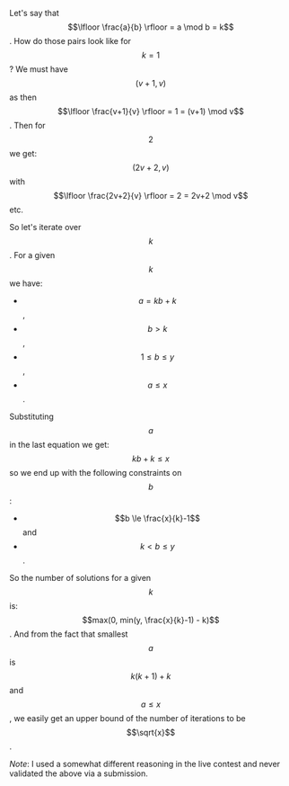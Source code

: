 Let's say that $$\lfloor \frac{a}{b} \rfloor = a \mod b = k$$.  How do those pairs look like for $$k=1$$?  We must have $$(v+1, v)$$ as then $$\lfloor \frac{v+1}{v} \rfloor = 1 = (v+1) \mod v$$.  Then for $$2$$ we get: $$(2v+2, v)$$ with $$\lfloor \frac{2v+2}{v} \rfloor = 2 = 2v+2 \mod v$$ etc.

So let's iterate over $$k$$.  For a given $$k$$ we have:

- $$a = kb + k$$,
- $$b > k$$,
- $$1 \le b \le y$$,
- $$a \le x$$.

Substituting $$a$$ in the last equation we get: $$kb + k \le x$$ so we end up with the following constraints on $$b$$:

- $$b \le \frac{x}{k}-1$$ and
- $$k < b \le y$$.

So the number of solutions for a given $$k$$ is: $$max(0, min(y, \frac{x}{k}-1) - k)$$.  And from the fact that smallest $$a$$ is $$k(k+1) + k$$ and $$a \le x$$, we easily get an upper bound of the number of iterations to be $$\sqrt{x}$$.

*Note*: I used a somewhat different reasoning in the live contest and never validated the above via a submission.
